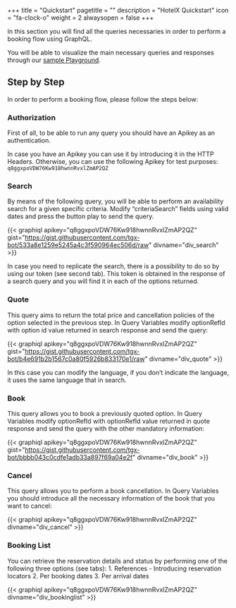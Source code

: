 +++
title = "Quickstart"
pagetitle = ""
description = "HotelX Quickstart"
icon = "fa-clock-o"
weight = 2
alwaysopen = false
+++

In this section you will find all the queries necessaries in order to perform a booking flow using GraphQL. 

You will be able to visualize the main necessary queries and responses through our [sample Playground](https://graphqlbin.com/2k65c8). 

## Step by Step

In order to perform a booking flow, please follow the steps below:

### Authorization

First of all, to be able to run any query you should have an Apikey as an authentication.

In case you have an Apikey you can use it by introducing it in the HTTP Headers. Otherwise, you can use the following Apikey for test purposes: `q8ggxpoVDW76Kw918hwnnRvxlZmAP2QZ`

### Search 

By means of the following query, you will be able to perform an availability search for a given specific criteria.
Modify “criteriaSearch” fields using valid dates and press the button play to send the query.

{{< graphiql apikey="q8ggxpoVDW76Kw918hwnnRvxlZmAP2QZ" gist="https://gist.githubusercontent.com/tgx-bot/533a8e1259e5245a4c3f590964ec506d/raw" divname="div_search" >}}



In case you need to replicate the search, there is a possibility to do so by using our token (see second tab). This token is obtained in the response of a search query and you will find it in each of the options returned.

### Quote 

This query aims to return the total price and cancellation policies of the option selected in the previous step. In Query Variables modify optionRefId with option id value returned in search response and send the query: 

{{< graphiql apikey="q8ggxpoVDW76Kw918hwnnRvxlZmAP2QZ" gist="https://gist.githubusercontent.com/tgx-bot/b4e691b2b1567c0a80f5926b833170e1/raw" divname="div_quote" >}}



In this case you can modify the language, if you don’t indicate the language, it uses the same language that in search. 

### Book 

This query allows you to book a previously quoted option. In Query Variables modify optionRefId with optionRefId value returned in quote response and send the query with the other mandatory information:

<!--<object data="https://graphqlbin.com/1wxWIp" type="text/html" width="100%" height="400px" align="left">
</object>-->
{{< graphiql apikey="q8ggxpoVDW76Kw918hwnnRvxlZmAP2QZ" gist="https://gist.githubusercontent.com/tgx-bot/bbbb043c0cdfe1adb33a897f69a04e2f"  divname="div_book" >}}



### Cancel 

This query allows you to perform a book cancellation. In Query Variables you should introduce all the necessary information of the book that you want to cancel:

<!--<object data="https://graphqlbin.com/68LYhr" type="text/html" width="100%" height="400px" align="left">
</object>-->
{{< graphiql apikey="q8ggxpoVDW76Kw918hwnnRvxlZmAP2QZ"  divname="div_cancel" >}}



### Booking List

You can retrieve the reservation details and status by performing one of the following three options (see tabs):
    1. References - Introducing reservation locators 
    2. Per booking dates
    3. Per arrival dates

 <!--<object data="https://graphqlbin.com/0RvEU2" type="text/html" width="100%" height="400px" align="left">
</object>-->
{{< graphiql apikey="q8ggxpoVDW76Kw918hwnnRvxlZmAP2QZ"  divname="div_bookinglist" >}}

